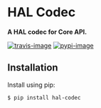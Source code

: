# HAL Codec

**A HAL codec for Core API.**

[![travis-image]][travis]
[![pypi-image]][pypi]

## Installation

Install using pip:

    $ pip install hal-codec


[travis-image]: https://secure.travis-ci.org/encode/hal-codec.svg?branch=master
[travis]: http://travis-ci.org/encode/hal-codec?branch=master
[pypi-image]: https://img.shields.io/pypi/v/hal-codec.svg
[pypi]: https://pypi.python.org/pypi/hal-codec

